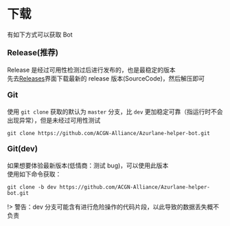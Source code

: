 # 下载
有如下方式可以获取 Bot  
<div style="font-size: large; font-weight: bold">

Release(推荐)  
</div>

Release 是经过可用性检测过后进行发布的，也是最稳定的版本  
先去[Releases](https://github.com/ACGN-Alliance/Azurlane-helper-bot/releases)界面下载最新的 release 版本(SourceCode)，然后解压即可

<div style="font-size: large; font-weight: bold">

Git
</div>

使用 `git clone` 获取的默认为 `master` 分支，比 `dev` 更加稳定可靠（指运行时不会出现异常），但是未经过可用性测试  
```shell
git clone https://github.com/ACGN-Alliance/Azurlane-helper-bot.git
```

<div style="font-size: large; font-weight: bold">

Git(dev)  
</div>

如果想要体验最新版本(低情商：测试 bug)，可以使用此版本  
使用如下命令获取：
```shell
git clone -b dev https://github.com/ACGN-Alliance/Azurlane-helper-bot.git
```
!> 警告：dev 分支可能含有进行危险操作的代码片段，以此导致的数据丢失概不负责